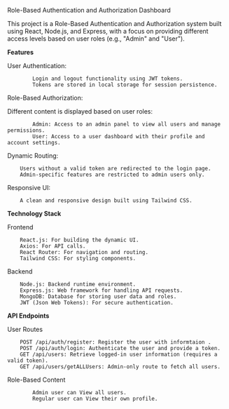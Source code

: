Role-Based Authentication and Authorization Dashboard

This project is a Role-Based Authentication and Authorization system built using React, Node.js, and Express, with a focus on providing different access levels based on user roles (e.g., "Admin" and "User").

**Features**

User Authentication:

            Login and logout functionality using JWT tokens.
            Tokens are stored in local storage for session persistence.

Role-Based Authorization:

Different content is displayed based on user roles:

            Admin: Access to an admin panel to view all users and manage permissions.
            User: Access to a user dashboard with their profile and account settings.

Dynamic Routing:

        Users without a valid token are redirected to the login page.
        Admin-specific features are restricted to admin users only.


Responsive UI:

        A clean and responsive design built using Tailwind CSS.


**Technology Stack**

Frontend

        React.js: For building the dynamic UI.
        Axios: For API calls.
        React Router: For navigation and routing.
        Tailwind CSS: For styling components.
Backend

        Node.js: Backend runtime environment.
        Express.js: Web framework for handling API requests.
        MongoDB: Database for storing user data and roles.
        JWT (Json Web Tokens): For secure authentication.

**API Endpoints**

User Routes

        POST /api/auth/register: Register the user with informtaion .
        POST /api/auth/login: Authenticate the user and provide a token.
        GET /api/users: Retrieve logged-in user information (requires a valid token).
        GET /api/users/getALLUsers: Admin-only route to fetch all users.

Role-Based Content

            Admin user can View all users.
            Regular user can View their own profile.
